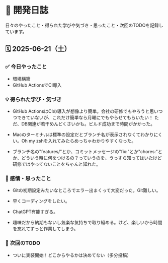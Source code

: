 # 📘 開発日誌
日々のやったこと・得られた学びや気づき・思ったこと・次回のTODOを記録しています。

## 🗓️ 2025-06-21（土）

### ✅ 今日やったこと
- 環境構築
- GitHub ActionsでCI導入

### 💡 得られた学び・気づき
- GitHub ActionsはCIの導入が想像より簡単。会社の研修でもやろうと思いつつできていないが、これだけ簡単なら月曜にでもやらせてもらいたい！
ただ、DB関連が若干めんどくさいかも。ビルド成功まで時間がかかった。

- Macのターミナルは標準の設定だとブランチ名が表示されなくてわかりにくい。Oh my zshを入れてみたらめっちゃわかりやすくなった。

- ブランチ名の"features/"とか、コミットメッセージの"fix:"とか"chores:"とか、どういう時に何をつけるの？っていうのを、うっすら知ってはいたけど研修ではやってないことをちゃんと知れた。

### 💭 感情・思ったこと
- Gitの初期設定みたいなところでエラー出まくって大変だった。Git難しい。

- 早くコーディングをしたい。

- ChatGPT有能すぎる。

- 趣味だから納期もないし気楽な気持ちで取り組める。けど、楽しいから時間を忘れてずっと作業してしまう。

### 📝 次回のTODO
- ついに実装開始！どこからやるかは決めてない（多分投稿）
